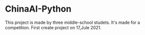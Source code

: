 # ChinaAI-Python
This project is made by three middle-school studets.
It's made for a competition.
First create project on 17,Jule 2021.
